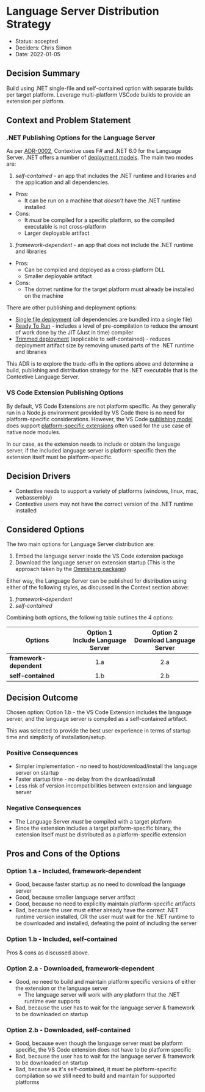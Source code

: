# Language Server Distribution Strategy 

* Status: accepted
* Deciders: Chris Simon
* Date: 2022-01-05

## Decision Summary

Build using .NET single-file and self-contained option with separate builds per target platform. Leverage multi-platform VSCode builds to provide an extension per platform.

## Context and Problem Statement

### .NET Publishing Options for the Language Server

As per [ADR-0002](0002-language-&-framework-selection.md), Contextive uses F# and .NET 6.0 for the Language Server.  .NET offers a number of [deployment models](https://docs.microsoft.com/en-us/dotnet/core/deploying/).  The main two modes are:

1. _self-contained_ - an app that includes the .NET runtime and libraries and the application and all dependencies.  
  * Pros:
    * It can be run on a machine that _doesn't_ have the .NET runtime installed
  * Cons:
    * It _must_ be compiled for a specific platform, so the compiled executable is not cross-platform
    * Larger deployable artifact
1. _framework-dependent_ - an app that does not include the .NET runtime and libraries
  * Pros: 
    * Can be compiled and deployed as a cross-platform DLL
    * Smaller deployable artifact
  * Cons:
    * The dotnet runtime for the target platform must already be installed on the machine

There are other publishing and deployment options:

* [Single file deployment](https://docs.microsoft.com/en-us/dotnet/core/deploying/single-file) (all dependencies are bundled into a single file)
* [Ready To Run](https://docs.microsoft.com/en-us/dotnet/core/deploying/ready-to-run) - includes a level of pre-compilation to reduce the amount of work done by the JIT (Just in time) compiler
* [Trimmed deployment](https://docs.microsoft.com/en-us/dotnet/core/deploying/trimming/trim-self-contained) (applicable to self-contained) - reduces deployment artifact size by removing unused parts of the .NET runtime and libraries

This ADR is to explore the trade-offs in the options above and determine a build, publishing and distribution strategy for the .NET executable that is the Contextive Language Server.

### VS Code Extension Publishing Options

By default, VS Code Extensions are not platform specific.  As they generally run in a Node.js environment provided by VS Code there is no need for platform-specific considerations.  However, the VS Code [publishing model](https://code.visualstudio.com/api/working-with-extensions/publishing-extension) does support [platform-specific extensions](https://code.visualstudio.com/api/working-with-extensions/publishing-extension#platformspecific-extensions) often used for the use case of native node modules.

In our case, as the extension needs to include or obtain the language server, if the included language server is platform-specific then the extension itself must be platform-specific.

## Decision Drivers

* Contextive needs to support a variety of platforms (windows, linux, mac, webassembly)
* Contextive users may not have the correct version of the .NET runtime installed

## Considered Options

The two main options for Language Server distribution are:

1. Embed the language server inside the VS Code extension package
2. Download the language server on extension startup (This is the approach taken by the [Omnisharp package](https://github.com/OmniSharp/omnisharp-vscode))

Either way, the Language Server can be published for distribution using either of the following styles, as discussed in the Context section above:

1. _framework-dependent_
2. _self-contained_

Combining both options, the following table outlines the 4 options:

| Options        | Option 1<br/>Include Language Server | Option 2<br/>Download Language Server |
| - | :-: | :-: |
| **framework-dependent** | 1.a | 2.a |
| **self-contained** | 1.b | 2.b |

## Decision Outcome

Chosen option: Option 1.b - the VS Code Extension includes the language server, and the language server is compiled as a self-contained artifact.

This was selected to provide the best user experience in terms of startup time and simplicity of installation/setup.

### Positive Consequences

* Simpler implementation - no need to host/download/install the language server on startup
* Faster startup time - no delay from the download/install
* Less risk of version incompatibilities between extension and language server

### Negative Consequences

* The Language Server _must_ be compiled with a target platform
* Since the extension includes a target platform-specific binary, the extension itself must be distributed as a platform-specific extension

## Pros and Cons of the Options

### Option 1.a - Included, framework-dependent

* Good, because faster startup as no need to download the language server
* Good, because smaller language server artifact
* Good, because no need to explicitly maintain platform-specific artifacts
* Bad, because the user must either already have the correct .NET runtime version installed, OR the user must wait for the .NET runtime to be downloaded and installed, defeating the point of including the server

### Option 1.b - Included, self-contained

Pros & cons as discussed above.

### Option 2.a - Downloaded, framework-dependent

* Good, no need to build and maintain platform specific versions of either the extension or the language server
  * The language server will work with any platform that the .NET runtime ever supports
* Bad, because the user has to wait for the language server & framework to be downloaded on startup

### Option 2.b - Downloaded, self-contained

* Good, because even though the language server must be platform specific, the VS Code extension does not have to be platform specific
* Bad, because the user has to wait for the language server & framework to be downloaded on startup
* Bad, because as it's self-contained, it must be platform-specific compilation so we still need to build and maintain for supported platforms